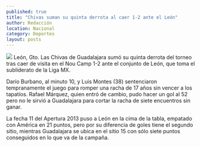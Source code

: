 ```yaml
---
published: true
title: "Chivas suman su quinta derrota al caer 1-2 ante el León"
author: Redacción
location: Nacional
category: Deportes
layout: posts
---
```


![](http://i.imgur.com/VGV0p8bm.jpg)
León, Gto. Las Chivas de Guadalajara sumó su quinta derrota del torneo tras caer de visita en el Nou Camp 1-2 ante el conjunto de León, que toma el subliderato de la Liga MX.

Darío Burbano, al minuto 10, y Luis Montes (38) sentenciaron tempranamente el juego para romper una racha de 17 años sin vencer a los tapatíos. Rafael Márquez, quien entró de cambio, pudo hacer un gol al 52 pero no le sirvió a Guadalajara para cortar la racha de siete encuentros sin ganar.

La fecha 11 del Apertura 2013 puso a León en la cima de la tabla, empatado con América en 21 puntos, pero por su diferencia de goles tiene el segundo sitio, mientras Guadalajara se ubica en el sitio 15 con sólo siete puntos conseguidos en lo que va de la campaña.
